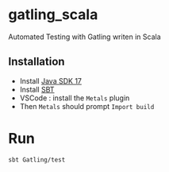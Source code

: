 # gatling_scala

Automated Testing with Gatling writen in Scala

## Installation 

* Install [Java SDK 17](https://www.oracle.com/java/technologies/downloads/#java17)
* Install [SBT](https://www.scala-sbt.org/download.html)
* VSCode : install the `Metals` plugin 
* Then `Metals` should prompt `Import build` 

# Run 
    sbt Gatling/test

